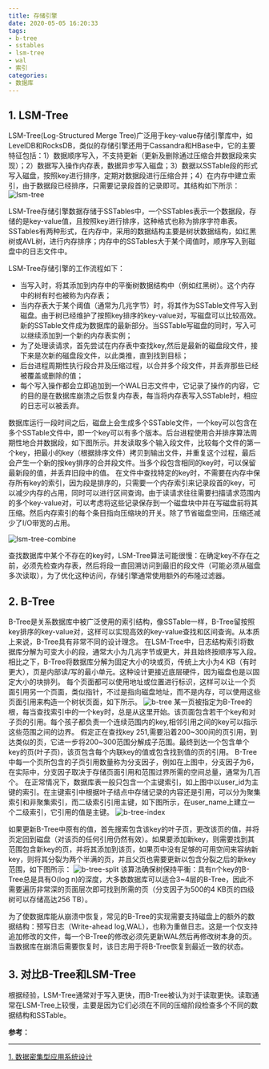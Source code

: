 ```yaml
---
title: 存储引擎
date: 2020-05-05 16:20:33
tags:
- b-tree
- sstables
- lsm-tree
- wal
- 索引
categories:
- 数据库
---
```


## 1. LSM-Tree
LSM-Tree(Log-Structured Merge Tree)广泛用于key-value存储引擎库中，如LevelDB和RocksDB，类似的存储引擎还用于Cassandra和HBase中，它的主要特征包括：1）数据顺序写入，不支持更新（更新及删除通过压缩合并数据段来实现）；2）数据写入操作内存表，数据异步写入磁盘；3）数据以SSTable段的形式写入磁盘，按照key进行排序，定期对数据段进行压缩合并；4）在内存中建立索引，由于数据段已经排序，只需要记录段首的记录即可。其结构如下所示：
![lsm-tree](/images/lsm-tree.jpg "lsm-tree")

LSM-Tree存储引擎数据存储于SSTables中，一个SSTables表示一个数据段，存储的是key-value值，且按照key进行排序，这种格式也称为排序字符串表。SSTables有两种形式，在内存中，采用的数据结构主要是树状数据结构，如红黑树或AVL树，进行内存排序；内存中的SSTables大于某个阈值时，顺序写入到磁盘中的日志文件中。

LSM-Tree存储引擎的工作流程如下：
- 当写入时，将其添加到内存中的平衡树数据结构中（例如红黑树）。这个内存中的树有时也被称为内存表；
- 当内存表大于某个阈值（通常为几兆字节）时，将其作为SSTable文件写入到磁盘。由于树已经维护了按照key排序的key-value对，写磁盘可以比较高效。新的SSTable文件成为数据库的最新部分。当SSTable写磁盘的同时，写入可以继续添加到一个新的内存表实例；
- 为了处理读请求，首先尝试在内存表中查找key,然后是最新的磁盘段文件，接下来是次新的磁盘段文件，以此类推，直到找到目标；
- 后台进程周期性执行段合并及压缩过程，以合并多个段文件，并丢弃那些已经被覆盖或删除的值；
- 每个写入操作都会立即追加到一个WAL日志文件中，它记录了操作的内容，它的目的是在数据库崩溃之后恢复内存表，每当将内存表写入SSTable时，相应的日志可以被丢弃。

数据库运行一段时间之后，磁盘上会生成多个SSTable文件，一个key可以包含在多个SSTable文件中，即一个key可以有多个版本。后台进程使用合并排序算法周期性地合并数据段，如下图所示。并发读取多个输入段文件，比较每个文件的第一个key，把最小的key（根据排序文件）拷贝到输出文件，并重复这个过程，最后会产生一个新的按key排序的合并段文件。当多个段包含相同的key时，可以保留最新段的值，并丢弃旧段中的值。
在文件中查找特定的key时，不需要在内存中保存所有key的索引，因为段是排序的，只需要一个内存索引来记录段首的key，可以减少内存的占用，同时可以进行区间查询。由于读请求往往需要扫描请求范围内的多个key-value对，可以考虑将这些记录保存到一个磁盘块中并在写磁盘前将其压缩。然后内存索引的每个条目指向压缩块的开关。除了节省磁盘空间，压缩还减少了I/O带宽的占用。

![lsm-tree-combine](/images/lsm-tree-combine.jpg "lsm-tree-combine")

查找数据库中某个不存在的key时，LSM-Tree算法可能很慢：在确定key不存在之前，必须先检查内存表，然后将段一直回溯访问到最旧的段文件（可能必须从磁盘多次读取），为了优化这种访问，存储引擎通常使用额外的布隆过滤器。

## 2. B-Tree
B-Tree是关系数据库中被广泛使用的索引结构，像SSTable一样，B-Tree留按照key排序的key-value对，这样可以实现高效的key-value查找和区间查询。从本质上来说，B-Tree具有非常不同的设计理念。
在LSM-Tree中，日志结构索引将数据库分解为可变大小的段，通常大小为几兆字节或更大，并且始终按顺序写入段。相比之下，B-Tree将数据库分解为固定大小的块或页，传统上大小为4 KB（有时更大），页是内部读/写的最小单元。这种设计更接近底层硬件，因为磁盘也是以固定大小的块排列。
每个页面都可以使用地址或位置进行标识，这样可以让一个页面引用另一个页面，类似指针，不过是指向磁盘地址，而不是内存，可以使用这些页面引用来构造一个树状页面，如下所示。
![b-tree](/images/b-tree.jpg "b-tree")
某一页被指定为B-Tree的根，每当查找索引中的一个key时，总是从这里开始。该页面包含若干个key和对子页的引用。每个孩子都负责一个连续范围内的key,相邻引用之间的key可以指示这些范围之间的边界。
假定正在查找key 251,需要沿着200~300间的页引用，到达类似的页，它进一步将200~300范围分解成子范围。最终到达一个包含单个key的页(叶子页)，该页包含每个内联key的值或包含找到值的页的引用。
B-Tree中每一个页所包含的子页引用数量称为分支因子，例如在上图中，分支因子为6，在实际中，分支因子取决于存储页面引用和范围过界所需的空间总量，通常为几百个。
在正常情况下，数据库表一般只包含一个主键索引，如上图中以user_id为主键的索引。在主键索引中根据叶子结点中存储记录的内容还是引用，可以分为聚集索引和非聚集索引，而二级索引引用主键，如下图所示，在user_name上建立一个二级索引，它引用的值是主键。
![b-tree-index](/images/b-tree-index.jpg "b-tree-index")

如果更新B-Tree中原有的值，首先搜索包含该key的叶子页，更改该页的值，并将页定回到磁盘（对该页的任何引用仍然有效）。如果要添加新key，则需要找到其范围包含新key的页，并将其添加到该页，如果页中没有足够的可用空间来容纳新key，则将其分裂为两个半满的页，并且父页也需要更新以包含分裂之后的新key范围，如下图所示：
![b-tree-split](/images/b-tree-split.jpg "b-tree-split")
该算法确保树保持平衡：具有n个key的B-Tree总是具有O(log n)的深度，大多数数据库可以适合3~4层的B-Tree，因此不需要遍历非常深的页面层次即可找到所需的页（分支因子为500的4 KB页的四级树可以存储高达256 TB）。

为了使数据库能从崩溃中恢复，常见的B-Tree的实现需要支持磁盘上的额外的数据结构：预写日志（Write-ahead log,WAL），也称为重做日志。这是一个仅支持追加修改的文件，每一个B-Tree的修改必须先更新WAL然后再修改树本身的页。当数据库在崩溃后需要恢复时，该日志用于将B-Tree恢复到最近一致的状态。

## 3. 对比B-Tree和LSM-Tree
根据经验，LSM-Tree通常对于写入更快，而B-Tree被认为对于读取更快。读取通常在LSM-Tree上较慢，主要是因为它们必须在不同的压缩阶段检查多个不同的数据结构和SSTable。


**参考：**

----
[1]:https://book.douban.com/subject/30329536/

[1. 数据密集型应用系统设计][1]